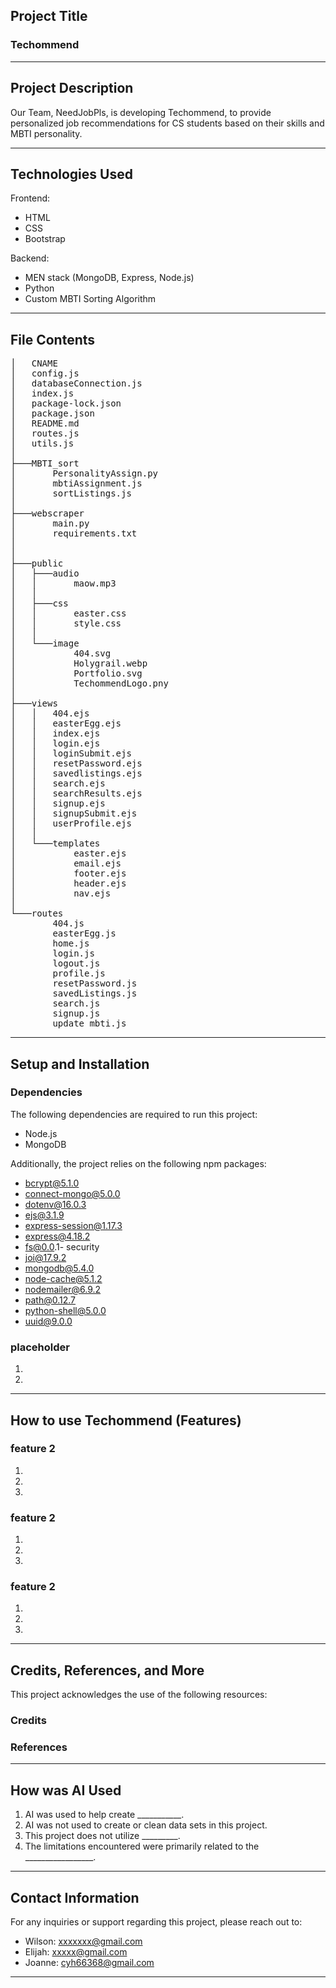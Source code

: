 ## Project Title

### Techommend

---

## Project Description

Our Team, NeedJobPls, is developing Techommend, to provide personalized job recommendations for CS students based on their skills and MBTI personality.

---

## Technologies Used
Frontend:
- HTML
- CSS
- Bootstrap

Backend:
- MEN stack (MongoDB, Express, Node.js)
- Python
- Custom MBTI Sorting Algorithm

---

## File Contents

<pre>
│   CNAME
│   config.js
│   databaseConnection.js
│   index.js
│   package-lock.json
│   package.json
│   README.md
│   routes.js
│   utils.js
│
├───MBTI_sort
│       PersonalityAssign.py
│       mbtiAssignment.js
│       sortListings.js
│     
├───webscraper
│       main.py
│       requirements.txt
│
│
├───public
│   ├───audio
│   │       maow.mp3
│   │
│   ├───css
│   │       easter.css
│   │       style.css
│   │
│   └───image
│           404.svg
│           Holygrail.webp
│           Portfolio.svg
│           TechommendLogo.pny
│
├───views
│   │   404.ejs
│   │   easterEgg.ejs
│   │   index.ejs
│   │   login.ejs
│   │   loginSubmit.ejs
│   │   resetPassword.ejs
│   │   savedlistings.ejs
│   │   search.ejs
│   │   searchResults.ejs
│   │   signup.ejs
│   │   signupSubmit.ejs
│   │   userProfile.ejs
│   │
│   └───templates
│           easter.ejs
│           email.ejs
│           footer.ejs
│           header.ejs
│           nav.ejs
│
└───routes
        404.js
        easterEgg.js
        home.js
        login.js
        logout.js
        profile.js
        resetPassword.js
        savedListings.js
        search.js
        signup.js
        update_mbti.js
</pre>

---

## Setup and Installation

### Dependencies
The following dependencies are required to run this project:
- Node.js 
- MongoDB 

Additionally, the project relies on the following npm packages:
- bcrypt@5.1.0
- connect-mongo@5.0.0
- dotenv@16.0.3
- ejs@3.1.9
- express-session@1.17.3
- express@4.18.2
- fs@0.0.1- security
- joi@17.9.2
- mongodb@5.4.0
- node-cache@5.1.2
- nodemailer@6.9.2
- path@0.12.7
- python-shell@5.0.0
- uuid@9.0.0


### placeholder

1.
2.

---

## How to use Techommend (Features)

### feature 2

1.
2.
3.

### feature 2

1.
2.
3.

### feature 2

1.
2.
3.

---

## Credits, References, and More
This project acknowledges the use of the following resources:

### Credits

### References

---

## How was AI Used

1. AI was used to help create ___________.
2. AI was not used to create or clean data sets in this project.
3. This project does not utilize _________.
4. The limitations encountered were primarily related to the _________________.

---

## Contact Information
For any inquiries or support regarding this project, please reach out to:
- Wilson: xxxxxxx@gmail.com
- Elijah: xxxxx@gmail.com
- Joanne: cyh66368@gmail.com

---
